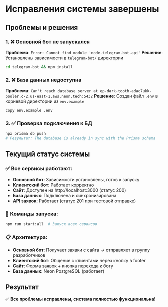 # Исправления системы завершены

## Проблемы и решения

### 1. ❌ Основной бот не запускался
**Проблема**: `Error: Cannot find module 'node-telegram-bot-api'`
**Решение**: Установлены зависимости в `telegram-bot/` директории
```bash
cd telegram-bot && npm install
```

### 2. ❌ База данных недоступна
**Проблема**: `Can't reach database server at ep-dark-tooth-adac7ukk-pooler.c-2.us-east-1.aws.neon.tech:5432`
**Решение**: Создан файл `.env` в корневой директории из `env.example`
```bash
copy env.example .env
```

### 3. ✅ Проверка подключения к БД
```bash
npx prisma db push
# Результат: The database is already in sync with the Prisma schema
```

## Текущий статус системы

### ✅ Все сервисы работают:
- **Основной бот**: Зависимости установлены, готов к запуску
- **Клиентский бот**: Работает корректно
- **Сайт**: Доступен на http://localhost:3000 (статус 200)
- **База данных**: Подключена и синхронизирована
- **API заявок**: Работает (статус 201 при тестовой отправке)

### 🚀 Команды запуска:
```bash
npm run start:all  # Запуск всех сервисов
```

### 📋 Архитектура:
- **Основной бот**: Получает заявки с сайта → отправляет в группу разработчиков
- **Клиентский бот**: Общение с клиентами через кнопку в footer
- **Сайт**: Форма заявок + кнопка перехода к боту
- **База данных**: Neon PostgreSQL (работает)

## Результат
✅ **Все проблемы исправлены, система полностью функциональна!**